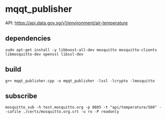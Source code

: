 # mqqt_publisher
API: https://api.data.gov.sg/v1/environment/air-temperature

## dependencies
```
sudo apt-get install -y libboost-all-dev mosquitto mosquitto-clients libmosquitto-dev openssl libssl-dev
```

## build
```
g++ mqqt_publisher.cpp -o mqqt_publisher -lssl -lcrypto -lmosquitto
```

## subscribe
```
mosquitto_sub -h test.mosquitto.org -p 8885 -t "api/temperature/S60" --cafile ./certs/mosquitto.org.crt -u ro -P readonly
```
